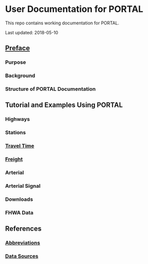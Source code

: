 # User Documentation for PORTAL

This repo contains working documentation for PORTAL.

Last updated: 2018-05-10

## [Preface](https://github.com/adus/portal-documentation/blob/master/documentation/summary.md)

### Purpose

### Background

### Structure of PORTAL Documentation

## Tutorial and Examples Using PORTAL

### Highways

### Stations

### [Travel Time](https://github.com/adus/portal-documentation/blob/master/documentation/travel-time.md)

### [Freight](https://github.com/adus/portal-documentation/blob/master/documentation/freight.md)

### Arterial

### Arterial Signal

### Downloads

### FHWA Data

## References

### [Abbreviations](https://github.com/adus/portal-documentation/blob/master/documentation/abbreviations.md)

### [Data Sources](https://rawgit.com/adus/portal-documentation/master/documentation/data-sources.html)
